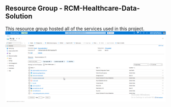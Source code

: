 ## Resource Group - RCM-Healthcare-Data-Solution
This resource group hosted all of the services used in this project.
![Architecture Diagram](../screenshots/resource-group/resource-group.png)
